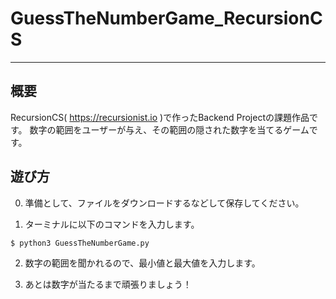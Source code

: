 # GuessTheNumberGame_RecursionCS

---

## 概要

RecursionCS( https://recursionist.io )で作ったBackend Projectの課題作品です。
数字の範囲をユーザーが与え、その範囲の隠された数字を当てるゲームです。

## 遊び方

0. 準備として、ファイルをダウンロードするなどして保存してください。

1. ターミナルに以下のコマンドを入力します。

```shell
$ python3 GuessTheNumberGame.py
```

2. 数字の範囲を聞かれるので、最小値と最大値を入力します。

3. あとは数字が当たるまで頑張りましょう！

